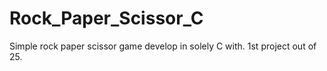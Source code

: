 # Rock_Paper_Scissor_C
Simple rock paper scissor game develop in solely C with. 1st project out of 25.
